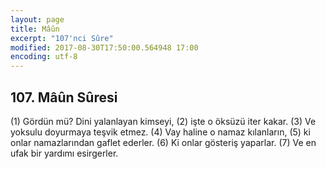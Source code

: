 ```yaml
---
layout: page
title: Mâûn
excerpt: "107'nci Sûre"
modified: 2017-08-30T17:50:00.564948 17:00
encoding: utf-8
---
```


## 107. Mâûn Sûresi

(1) Gördün mü? Dini yalanlayan kimseyi, 
(2) işte o öksüzü iter kakar.
(3) Ve yoksulu doyurmaya teşvik etmez.
(4) Vay haline o namaz kılanların,
(5) ki onlar namazlarından gaflet ederler.
(6) Ki onlar gösteriş yaparlar.
(7) Ve en ufak bir yardımı esirgerler.
